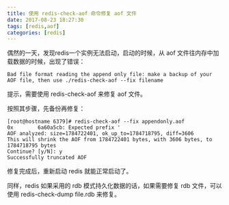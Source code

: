 ```yaml
---
title: 使用 redis-check-aof 命令修复 aof 文件
date: 2017-08-23 18:27:30
tags: [redis,aof]
categories: [redis]
---
```


偶然的一天，发现redis一个实例无法启动，启动的时候，从 aof 文件往内存中加载数据的时候，出现了错误：

```
Bad file format reading the append only file: make a backup of your AOF file, then use ./redis-check-aof --fix filename
```

提示，需要使用 redis-check-aof 来修复 aof 文件。

按照其步骤，先备份再修复：
```
[root@hostname 6379]# redis-check-aof --fix appendonly.aof
0x        6a60a5cb: Expected prefix '
AOF analyzed: size=1784722401, ok_up_to=1784718795, diff=3606
This will shrink the AOF from 1784722401 bytes, with 3606 bytes, to 1784718795 bytes
Continue? [y/N]: y
Successfully truncated AOF
```

修复完成后，重新启动 redis 就能正常启动了。

同样，redis 如果采用的 rdb 模式持久化数据的话，如果需要修复 rdb 文件，可以使用 redis-check-dump file.rdb 来修复。
